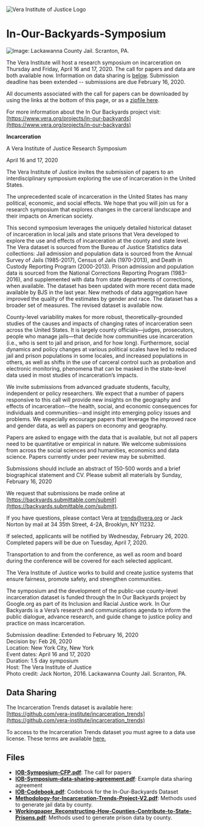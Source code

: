 ![Vera Institute of Justice Logo](https://github.com/vera-institute/In-Our-Backyards-Symposium/blob/master/vera-logo.png?raw=true)

# In-Our-Backyards-Symposium

![Image: Lackawanna County Jail. Scranton, PA.](https://github.com/vera-institute/In-Our-Backyards-Symposium/blob/master/iob-cfp-banner.Jpg?raw=true)

The Vera Institute will host a research symposium on incarceration on Thursday and Friday, April 16 and 17, 2020. The call for papers and data are both available now. Information on data sharing is [below](#datasharing). Submission deadline has been extended -- submissions are due February 16, 2020.

All documents associated with the call for papers can be downloaded by
using the links at the bottom of this page, or as a [zipfile here](https://github.com/vera-institute/In-Our-Backyards-Symposium/archive/master.zip).

For more information about the In Our Backyards project visit: 
[https://www.vera.org/projects/in-our-backyards](https://www.vera.org/projects/in-our-backyards)


**Incarceration**

A Vera Institute of Justice Research Symposium

April 16 and 17, 2020

The Vera Institute of Justice invites the submission of papers to an interdisciplinary symposium exploring the use of incarceration in the United States.

The unprecedented scale of incarceration in the United States has many political, economic, and social effects. We hope that you will join us for a research symposium that explores changes in the carceral landscape and their impacts on American society.

This second symposium leverages the uniquely detailed historical dataset of incarceration in local jails and state prisons that Vera developed to explore the use and effects of incarceration at the county and state level. The Vera dataset is sourced from the Bureau of Justice Statistics data collections: Jail admission and population data is sourced from the Annual Survey of Jails (1985-2017), Census of Jails (1970-2013), and Death in Custody Reporting Program (2000-2013). Prison admission and population data is sourced from the National Corrections Reporting Program (1983-2016), and supplemented with data from state departments of corrections, when available. The dataset has been updated with more recent data made available by BJS in the last year. New methods of data aggregation have improved the quality of the estimates by gender and race. The dataset has a broader set of measures. The revised dataset is available now. 

County-level variability makes for more robust, theoretically-grounded studies of the causes and impacts of changing rates of incarceration seen across the United States. It is largely county officials—judges, prosecutors, people who manage jails—that decide how communities use incarceration (i.e., who is sent to jail and prison, and for how long). Furthermore, social dynamics and policy changes at various political scales have led to reduced jail and prison populations in some locales, and increased populations in others, as well as shifts in the use of carceral control such as probation and electronic monitoring,  phenomena that can be masked in the state-level data used in most studies of incarceration’s impacts.

We invite submissions from advanced graduate students, faculty, independent or policy researchers. We expect that a number of papers responsive to this call will provide new insights on the geography and effects of incarceration--the health, social, and economic consequences for individuals and communities--and insight into emerging policy issues and problems. We especially encourage papers that leverage the improved race and gender data, as well as papers on economy and geography. 

Papers are asked to engage with the data that is available, but not all papers need to be quantitative or empirical in nature. We welcome submissions from across the social sciences and humanities, economics and data science. Papers currently under peer review may be submitted.

Submissions should include an abstract of 150-500 words and a brief biographical statement and CV. Please submit all materials by Sunday, February 16, 2020


We request that submissions be made online at [https://backyards.submittable.com/submit](https://backyards.submittable.com/submit).

If you have questions, please contact Vera at trends@vera.org or Jack Norton by mail at 34 35th Street, 4-2A, Brooklyn, NY 11232.

If selected, applicants will be notified by Wednesday, February 26, 2020. Completed papers will be due on Tuesday, April 7, 2020.

Transportation to and from the conference, as well as room and board during the conference will be covered for each selected applicant.

The Vera Institute of Justice works to build and create justice systems that ensure fairness, promote safety, and strengthen communities.


The symposium and the development of the public-use county-level incarceration dataset is funded through the In Our Backyards project by Google.org as part of its Inclusion and Racial Justice work. In Our Backyards is a Vera’s research and communications agenda to inform the public dialogue, advance research, and guide change to justice policy and practice on mass incarceration.

Submission deadline: Extended to February 16, 2020 <br>
Decision by: Feb 26, 2020 <br>
Location: New York City, New York <br>
Event dates: April 16 and 17, 2020 <br>
Duration: 1.5 day symposium <br>
Host: The Vera Institute of Justice <br>
Photo credit: Jack Norton, 2016. Lackawanna County Jail. Scranton, PA. <br>

## Data Sharing<a name="datasharing"></a>
The Incarceration Trends dataset is available here: [https://github.com/vera-institute/incarceration_trends](https://github.com/vera-institute/incarceration_trends) 

To access to the Incarceration Trends dataset you must agree to a data use license. These terms are available [here.](https://github.com/vera-institute/incarceration_trends/blob/master/License.md)


## Files

- **[IOB-Symposium-CFP.pdf](https://github.com/vera-institute/In-Our-Backyards-Symposium/blob/master/IOB-Symposium-CFP.pdf?raw=true)**: The call for papers
- **[IOB-Symposium-data-sharing-agreement.pdf](https://github.com/vera-institute/In-Our-Backyards-Symposium/blob/master/IOB-Symposium-data-sharing-agreement.pdf?raw=true)**: Example data sharing agreement
- **[IOB-Codebook.pdf](https://github.com/vera-institute/In-Our-Backyards-Symposium/blob/master/IOB-Codebook.pdf?raw=true)**: Codebook for the In-Our-Backyards Dataset
- **[Methodology-for-Incarceration-Trends-Project-V2.pdf](https://github.com/vera-institute/In-Our-Backyards-Symposium/blob/master/Methodology-for-Incarceration-Trends-Project-V2.pdf?raw=true)**: Methods used to generate jail data by county.
- **[Workingpaper_Reconstructing-How-Counties-Contribute-to-State-Prisons.pdf](https://github.com/vera-institute/In-Our-Backyards-Symposium/blob/master/Workingpaper_Reconstructing-How-Counties-Contribute-to-State-Prisons.pdf?raw=true)**: Methods used to generate prison data by county.

